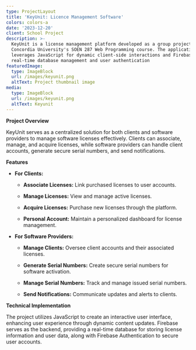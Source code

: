 ```yaml
---
type: ProjectLayout
title: 'KeyUnit: Licence Management Software'
colors: colors-a
date: '2023-12-20'
client: School Project
description: >-
  KeyUnit is a license management platform developed as a group project for
  Concordia University's SOEN 287 Web Programming course. The application
  leverages JavaScript for dynamic client-side interactions and Firebase for
  real-time database management and user authentication
featuredImage:
  type: ImageBlock
  url: /images/keyunit.png
  altText: Project thumbnail image
media:
  type: ImageBlock
  url: /images/keyunit.png
  altText: Keyunit
---
```

**Project Overview**

KeyUnit serves as a centralized solution for both clients and software providers to manage software licenses effectively. Clients can associate, manage, and acquire licenses, while software providers can handle client accounts, generate secure serial numbers, and send notifications.

**Features**

*   **For Clients:**

    *   **Associate Licenses:** Link purchased licenses to user accounts.

    *   **Manage Licenses:** View and manage active licenses.

    *   **Acquire Licenses:** Purchase new licenses through the platform.

    *   **Personal Account:** Maintain a personalized dashboard for license management.

*   **For Software Providers:**

    *   **Manage Clients:** Oversee client accounts and their associated licenses.

    *   **Generate Serial Numbers:** Create secure serial numbers for software activation.

    *   **Manage Serial Numbers:** Track and manage issued serial numbers.

    *   **Send Notifications:** Communicate updates and alerts to clients.

**Technical Implementation**

The project utilizes JavaScript to create an interactive user interface, enhancing user experience through dynamic content updates. Firebase serves as the backend, providing a real-time database for storing license information and user data, along with Firebase Authentication to secure user accounts.



